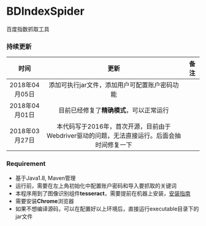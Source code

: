 # BDIndexSpider
百度指数抓取工具

### 持续更新

|时间|更新|备注|
|:-:|:-:|:-:|
|2018年04月05日|添加可执行jar文件，添加用户可配置账户密码功能||
|2018年04月01日|目前已经修复了**精确模式**，可以正常运行||
|2018年03月27日|本代码写于2016年，首次开源，目前由于Webdriver驱动的问题，无法直接运行。后面会抽时间修复一下||

### Requirement

- 基于Java1.8, Maven管理
- 运行前，需要在左上角初始化中配置账户密码和导入要抓取的关键词
- 本程序用到了图像识别组件**tesseract**，需要提前在机器上安装，[安装指南](https://github.com/tesseract-ocr/tesseract)
- 需要安装**Chrome**浏览器
- 如果不想编译源码，可以在配置好以上环境后，直接运行executable目录下的jar文件
